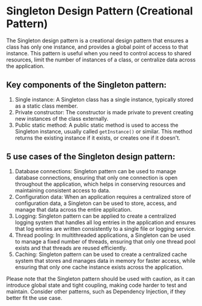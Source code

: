 # Singleton Design Pattern (Creational Pattern)

The Singleton design pattern is a creational design pattern that ensures a class has only one instance, and provides a global point of access to that instance. This pattern is useful when you need to control access to shared resources, limit the number of instances of a class, or centralize data across the application. 

## Key components of the Singleton pattern:

1. Single instance: A Singleton class has a single instance, typically stored as a static class member.
2. Private constructor: The constructor is made private to prevent creating new instances of the class externally.
3. Public static method: A public static method is used to access the Singleton instance, usually called `getInstance()` or similar. This method returns the existing instance if it exists, or creates one if it doesn't.

## 5 use cases of the Singleton design pattern:

1. Database connections: Singleton pattern can be used to manage database connections, ensuring that only one connection is open throughout the application, which helps in conserving resources and maintaining consistent access to data.
2. Configuration data: When an application requires a centralized store of configuration data, a Singleton can be used to store, access, and manage that data across the entire application.
3. Logging: Singleton pattern can be applied to create a centralized logging system that handles all log entries in the application and ensures that log entries are written consistently to a single file or logging service.
4. Thread pooling: In multithreaded applications, a Singleton can be used to manage a fixed number of threads, ensuring that only one thread pool exists and that threads are reused efficiently.
5. Caching: Singleton pattern can be used to create a centralized cache system that stores and manages data in memory for faster access, while ensuring that only one cache instance exists across the application.

Please note that the Singleton pattern should be used with caution, as it can introduce global state and tight coupling, making code harder to test and maintain. Consider other patterns, such as Dependency Injection, if they better fit the use case.